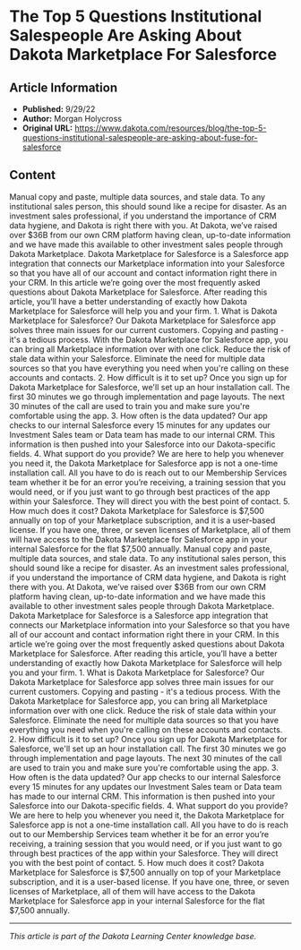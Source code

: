 # The Top 5 Questions Institutional Salespeople Are Asking About Dakota Marketplace For Salesforce

## Article Information
- **Published:** 9/29/22
- **Author:** Morgan Holycross
- **Original URL:** https://www.dakota.com/resources/blog/the-top-5-questions-institutional-salespeople-are-asking-about-fuse-for-salesforce

## Content

Manual copy and paste, multiple data sources, and stale data. To any institutional sales person, this should sound like a recipe for disaster. As an investment sales professional, if you understand the importance of CRM data hygiene, and Dakota is right there with you. At Dakota, we’ve raised over $36B from our own CRM platform having clean, up-to-date information and we have made this available to other investment sales people through Dakota Marketplace. Dakota Marketplace for Salesforce is a Salesforce app integration that connects our Marketplace information into your Salesforce so that you have all of our account and contact information right there in your CRM. In this article we’re going over the most frequently asked questions about Dakota Marketplace for Salesforce. After reading this article, you’ll have a better understanding of exactly how Dakota Marketplace for Salesforce will help you and your firm. 1. What is Dakota Marketplace for Salesforce? Our Dakota Marketplace for Salesforce app solves three main issues for our current customers. Copying and pasting - it's a tedious process. With the Dakota Marketplace for Salesforce app, you can bring all Marketplace information over with one click. Reduce the risk of stale data within your Salesforce. Eliminate the need for multiple data sources so that you have everything you need when you're calling on these accounts and contacts. 2. How difficult is it to set up? Once you sign up for Dakota Marketplace for Salesforce, we'll set up an hour installation call. The first 30 minutes we go through implementation and page layouts. The next 30 minutes of the call are used to train you and make sure you're comfortable using the app. 3. How often is the data updated? Our app checks to our internal Salesforce every 15 minutes for any updates our Investment Sales team or Data team has made to our internal CRM. This information is then pushed into your Salesforce into our Dakota-specific fields. 4. What support do you provide? We are here to help you whenever you need it, the Dakota Marketplace for Salesforce app is not a one-time installation call. All you have to do is reach out to our Membership Services team whether it be for an error you’re receiving, a training session that you would need, or if you just want to go through best practices of the app within your Salesforce. They will direct you with the best point of contact. 5. How much does it cost? Dakota Marketplace for Salesforce is $7,500 annually on top of your Marketplace subscription, and it is a user-based license. If you have one, three, or seven licenses of Marketplace, all of them will have access to the Dakota Marketplace for Salesforce app in your internal Salesforce for the flat $7,500 annually. Manual copy and paste, multiple data sources, and stale data. To any institutional sales person, this should sound like a recipe for disaster. As an investment sales professional, if you understand the importance of CRM data hygiene, and Dakota is right there with you. At Dakota, we’ve raised over $36B from our own CRM platform having clean, up-to-date information and we have made this available to other investment sales people through Dakota Marketplace. Dakota Marketplace for Salesforce is a Salesforce app integration that connects our Marketplace information into your Salesforce so that you have all of our account and contact information right there in your CRM. In this article we’re going over the most frequently asked questions about Dakota Marketplace for Salesforce. After reading this article, you’ll have a better understanding of exactly how Dakota Marketplace for Salesforce will help you and your firm. 1. What is Dakota Marketplace for Salesforce? Our Dakota Marketplace for Salesforce app solves three main issues for our current customers. Copying and pasting - it's a tedious process. With the Dakota Marketplace for Salesforce app, you can bring all Marketplace information over with one click. Reduce the risk of stale data within your Salesforce. Eliminate the need for multiple data sources so that you have everything you need when you're calling on these accounts and contacts. 2. How difficult is it to set up? Once you sign up for Dakota Marketplace for Salesforce, we'll set up an hour installation call. The first 30 minutes we go through implementation and page layouts. The next 30 minutes of the call are used to train you and make sure you're comfortable using the app. 3. How often is the data updated? Our app checks to our internal Salesforce every 15 minutes for any updates our Investment Sales team or Data team has made to our internal CRM. This information is then pushed into your Salesforce into our Dakota-specific fields. 4. What support do you provide? We are here to help you whenever you need it, the Dakota Marketplace for Salesforce app is not a one-time installation call. All you have to do is reach out to our Membership Services team whether it be for an error you’re receiving, a training session that you would need, or if you just want to go through best practices of the app within your Salesforce. They will direct you with the best point of contact. 5. How much does it cost? Dakota Marketplace for Salesforce is $7,500 annually on top of your Marketplace subscription, and it is a user-based license. If you have one, three, or seven licenses of Marketplace, all of them will have access to the Dakota Marketplace for Salesforce app in your internal Salesforce for the flat $7,500 annually.

---

*This article is part of the Dakota Learning Center knowledge base.*